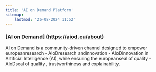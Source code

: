 ```yaml
---
title: 'AI on Demand Platform'
sitemap:
    lastmod: '26-08-2024 11:52'
---
```


### [AI on Demand] (https://aiod.eu/about)

AI on Demand is a community-driven channel designed to empower europeanresearch - AIoDresearch andinnovation - AIoDinnovation in Artificial Intelligence (AI), while ensuring the europeanseal of quality - AIoDseal of quality , trustworthiness and explainability.